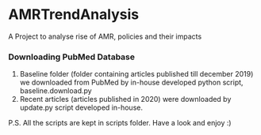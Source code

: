 # AMRTrendAnalysis
A Project to analyse rise of AMR, policies and their impacts 

### Downloading PubMed Database
1. Baseline folder (folder containing articles published till december 2019) we downloaded from PubMed by in-house developed python script, baseline.download.py
2. Recent articles (articles published in 2020) were downloaded by update.py script developed in-house.


P.S. All the scripts are kept in scripts folder. Have a look and enjoy :)

